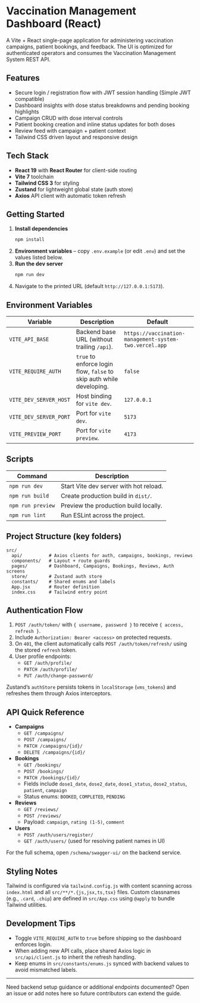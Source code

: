 # Vaccination Management Dashboard (React)

A Vite + React single-page application for administering vaccination campaigns, patient bookings, and feedback. The UI is optimized for authenticated operators and consumes the Vaccination Management System REST API.

## Features
- Secure login / registration flow with JWT session handling (Simple JWT compatible)
- Dashboard insights with dose status breakdowns and pending booking highlights
- Campaign CRUD with dose interval controls
- Patient booking creation and inline status updates for both doses
- Review feed with campaign + patient context
- Tailwind CSS driven layout and responsive design

## Tech Stack
- **React 19** with **React Router** for client-side routing
- **Vite 7** toolchain
- **Tailwind CSS 3** for styling
- **Zustand** for lightweight global state (auth store)
- **Axios** API client with automatic token refresh

## Getting Started
1. **Install dependencies**
   ```bash
   npm install
   ```
2. **Environment variables** – copy `.env.example` (or edit `.env`) and set the values listed below.
3. **Run the dev server**
   ```bash
   npm run dev
   ```
4. Navigate to the printed URL (default `http://127.0.0.1:5173`).

## Environment Variables
| Variable | Description | Default |
| --- | --- | --- |
| `VITE_API_BASE` | Backend base URL (without trailing `/api`). | `https://vaccination-management-system-two.vercel.app` |
| `VITE_REQUIRE_AUTH` | `true` to enforce login flow, `false` to skip auth while developing. | `false` |
| `VITE_DEV_SERVER_HOST` | Host binding for `vite dev`. | `127.0.0.1` |
| `VITE_DEV_SERVER_PORT` | Port for `vite dev`. | `5173` |
| `VITE_PREVIEW_PORT` | Port for `vite preview`. | `4173` |

## Scripts
| Command | Description |
| --- | --- |
| `npm run dev` | Start Vite dev server with hot reload. |
| `npm run build` | Create production build in `dist/`. |
| `npm run preview` | Preview the production build locally. |
| `npm run lint` | Run ESLint across the project. |

## Project Structure (key folders)
```
src/
  api/          # Axios clients for auth, campaigns, bookings, reviews
  components/   # Layout + route guards
  pages/        # Dashboard, Campaigns, Bookings, Reviews, Auth screens
  store/        # Zustand auth store
  constants/    # Shared enums and labels
  App.jsx       # Router definition
  index.css     # Tailwind entry point
```

## Authentication Flow
1. `POST /auth/token/` with `{ username, password }` to receive `{ access, refresh }`.
2. Include `Authorization: Bearer <access>` on protected requests.
3. On `401`, the client automatically calls `POST /auth/token/refresh/` using the stored `refresh` token.
4. User profile endpoints:
   - `GET /auth/profile/`
   - `PATCH /auth/profile/`
   - `PUT /auth/change-password/`

Zustand’s `authStore` persists tokens in `localStorage` (`vms_tokens`) and refreshes them through Axios interceptors.

## API Quick Reference
- **Campaigns**
  - `GET /campaigns/`
  - `POST /campaigns/`
  - `PATCH /campaigns/{id}/`
  - `DELETE /campaigns/{id}/`
- **Bookings**
  - `GET /bookings/`
  - `POST /bookings/`
  - `PATCH /bookings/{id}/`
  - Fields include `dose1_date`, `dose2_date`, `dose1_status`, `dose2_status`, `patient`, `campaign`
  - Status enums: `BOOKED`, `COMPLETED`, `PENDING`
- **Reviews**
  - `GET /reviews/`
  - `POST /reviews/`
  - Payload: `campaign`, `rating (1-5)`, `comment`
- **Users**
  - `POST /auth/users/register/`
  - `GET /auth/users/` (used for resolving patient names in UI)

For the full schema, open `/schema/swagger-ui/` on the backend service.

## Styling Notes
Tailwind is configured via `tailwind.config.js` with content scanning across `index.html` and all `src/**/*.{js,jsx,ts,tsx}` files. Custom classnames (e.g., `.card`, `.chip`) are defined in `src/App.css` using `@apply` to bundle Tailwind utilities.

## Development Tips
- Toggle `VITE_REQUIRE_AUTH` to `true` before shipping so the dashboard enforces login.
- When adding new API calls, place shared Axios logic in `src/api/client.js` to inherit the refresh handling.
- Keep enums in `src/constants/enums.js` synced with backend values to avoid mismatched labels.

---
Need backend setup guidance or additional endpoints documented? Open an issue or add notes here so future contributors can extend the guide.
